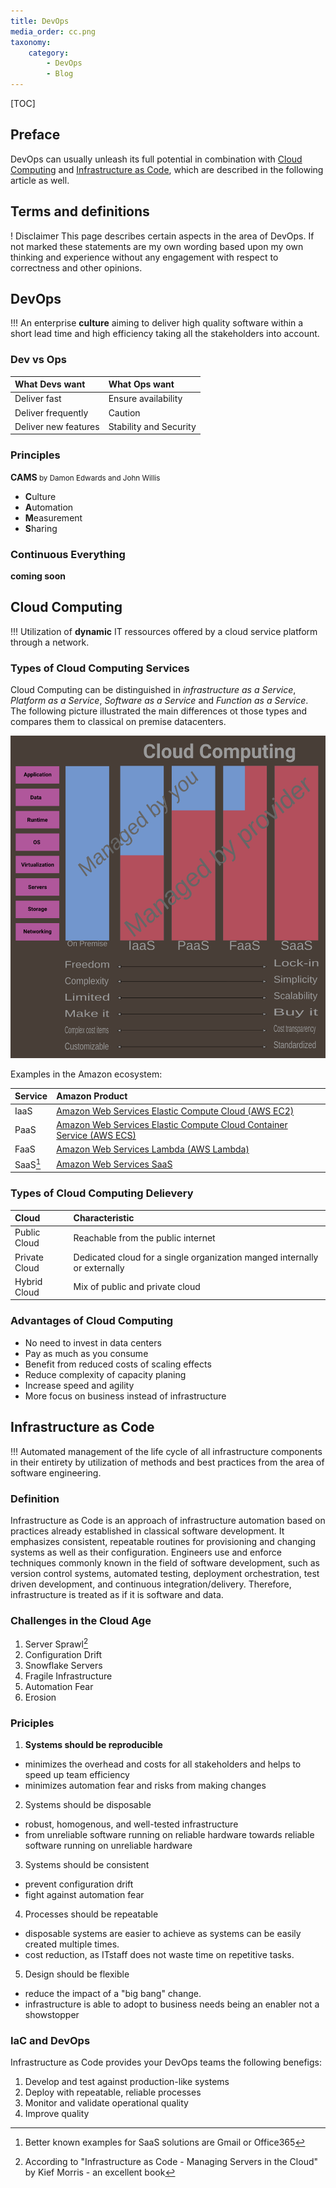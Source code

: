 ```yaml
---
title: DevOps
media_order: cc.png
taxonomy:
    category:
        - DevOps
        - Blog
---
```


[TOC]

## Preface

DevOps can usually unleash its full potential in combination with [Cloud Computing](#cloud-computing) and [Infrastructure as Code](#infrastructure-as-code), which are described in the following article as well.

## Terms and definitions
! Disclaimer
This page describes certain aspects in the area of DevOps. If not marked these statements are my own wording based upon my own thinking and experience without any engagement with respect to correctness and other opinions.

## DevOps

!!! An enterprise **culture** aiming to deliver high quality software within a short lead time and high efficiency taking all the stakeholders into account.

### Dev vs Ops

| What Devs want | What Ops want |
|  :-----          |  :-----          |
| Deliver fast | Ensure availability |
| Deliver frequently | Caution |
| Deliver new features | Stability and Security |

### Principles

**CAMS**<small> by Damon Edwards and John Willis</small>

- **C**ulture
- **A**utomation
- **M**easurement
- **S**haring

### Continuous Everything

**coming soon**

## Cloud Computing

!!! Utilization of **dynamic** IT ressources offered by a cloud service platform through a network.

### Types of Cloud Computing Services
Cloud Computing can be distinguished in *infrastructure as a Service*, *Platform as a Service*, *Software as a Service* and *Function as a Service*. The following picture illustrated the main differences ot those types and compares them to classical on premise datacenters.

![Image link](cc.png?link&cropResize=300,400)

Examples in the Amazon ecosystem:

|  Service |  Amazon Product |
|  :-----          |  :-----          |
|  IaaS |  [Amazon Web Services Elastic Compute Cloud (AWS EC2)](https://aws.amazon.com/de/ec2/?nc2=h_m1) |
|  PaaS |  [Amazon Web Services Elastic Compute Cloud Container Service (AWS ECS)](https://aws.amazon.com/de/ecs/?nc2=h_m1) |
|  FaaS | [Amazon Web Services Lambda (AWS Lambda)](https://aws.amazon.com/lambda/)|
|  SaaS[^1] |  [Amazon Web Services SaaS](https://aws.amazon.com/de/partners/saas-on-aws/) |

### Types of Cloud Computing Delievery

| Cloud | Characteristic |
|  :-----          |  :-----          |
| Public Cloud | Reachable from the public internet |
| Private Cloud | Dedicated cloud for a single organization manged internally or externally |
| Hybrid Cloud | Mix of public and private cloud |

### Advantages of Cloud Computing

- No need to invest in data centers
- Pay as much as you consume
- Benefit from reduced costs of scaling effects
- Reduce complexity of capacity planing
- Increase speed and agility
- More focus on business instead of infrastructure

## Infrastructure as Code

!!! Automated management of the life cycle of all infrastructure components in their entirety by utilization of methods and best practices from the area of software engineering.

### Definition

Infrastructure as Code is an approach of infrastructure automation based on practices already established in classical software development. It emphasizes consistent, repeatable routines for provisioning and changing systems as well as their configuration. Engineers use and enforce techniques commonly known in the field of software development, such as version control systems, automated testing, deployment orchestration, test driven development, and continuous integration/delivery. Therefore, infrastructure is treated as if it is software and data.

### Challenges in the Cloud Age

1. Server Sprawl[^2]
2. Configuration Drift
3. Snowflake Servers
4. Fragile Infrastructure
5. Automation Fear
6. Erosion

### Priciples

1. **Systems should be reproducible**

- minimizes the overhead and costs for all stakeholders and helps to speed up team efficiency     
- minimizes automation fear and risks from making changes

2. Systems should be disposable

- robust, homogenous, and well-tested infrastructure  
- from unreliable software running on reliable hardware towards reliable software running on unreliable hardware

3. Systems should be consistent

- prevent configuration drift 
- fight against automation fear

4. Processes should be repeatable

- disposable systems are easier to achieve as systems can be easily created multiple times. 
- cost reduction, as ITstaff does not waste time on repetitive tasks.
    
5. Design should be flexible

- reduce the impact of a "big bang" change. 
- infrastructure is able to adopt to business needs being an enabler not a showstopper


### IaC and DevOps

Infrastructure as Code provides your DevOps teams the following benefigs:

1. Develop and test against production-like systems
2. Deploy with repeatable, reliable processes
3. Monitor and validate operational quality
4. Improve quality


[^1]: Better known examples for SaaS solutions are Gmail or Office365
[^2]: According to "Infrastructure as Code - Managing Servers in the Cloud" by Kief Morris - an excellent book